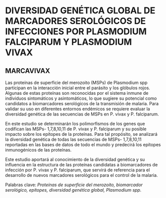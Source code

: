 # DIVERSIDAD GENÉTICA GLOBAL DE MARCADORES SEROLÓGICOS DE INFECCIONES POR PLASMODIUM FALCIPARUM Y PLASMODIUM VIVAX

## MARCAVIVAX

Las proteínas de superficie del merozoito (MSPs) de Plasmodium spp participan en la interacción inicial entre el parásito y los glóbulos rojos.  Algunas de estas proteínas son reconocidas por el sistema inmune de individuos sintomáticos y asintomáticos, lo que sugiere su potencial como candidatos a biomarcadores serológicos de la transmisión de malaria. Para validar su uso en diferentes entornos endémicos se requiere evaluar la  diversidad genética de las secuencias de MSPs en P. vivax y P. falciparum.

En este estudio se determinarán los polimorfismos de los genes que codifican las MSPs- 1,7,8,10,11 de P. vivax y P. falciparum y su posible impacto sobre los epítopes de la proteínas. Para tal propósito, se analizará la diversidad genética de todas las secuencias de MSPs- 1,7,8,10,11 reportadas en las bases de datos de todo el mundo y predecirá los epítopes inmunogénicos de las proteínas.

Este estudio aportará al conocimiento de la diversidad genética y su influencia en la estructura de las proteínas candidatas a biomarcadores de infección por P. vivax y P. falciparum, que servirá de referencia para el desarrollo de nuevos marcadores serológicos para el control de la malaria. 

Palabras clave: *Proteínas de superficie del merozoito, biomarcador serológico, epítopes,  diversidad genética global, Plasmodium spp.* 